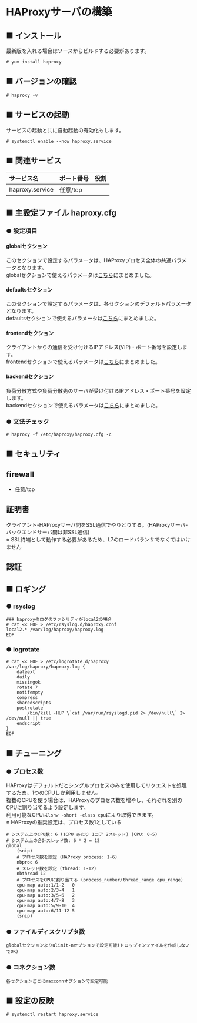# HAProxyサーバの構築
## ■ インストール
最新版を入れる場合はソースからビルドする必要があります。
```
# yum install haproxy
```
## ■ バージョンの確認
```
# haproxy -v
```

## ■ サービスの起動
サービスの起動と共に自動起動の有効化もします。
```
# systemctl enable --now haproxy.service
```
## ■ 関連サービス
|サービス名|ポート番号|役割|
|:---|:---|:---|
|haproxy.service|任意/tcp||

## ■ 主設定ファイル haproxy.cfg
### ● 設定項目
#### globalセクション
このセクションで設定するパラメータは、HAProxyプロセス全体の共通パラメータとなります。  
globalセクションで使えるパラメータは[こちら](https://github.com/thetaru/memorandum/tree/master/OS/Linux/CentOS8/haproxy/haproxy_server/global_keywords)にまとめました。
#### defaultsセクション
このセクションで設定するパラメータは、各セクションのデフォルトパラメータとなります。  
defaultsセクションで使えるパラメータは[こちら](https://github.com/thetaru/memorandum/tree/master/OS/Linux/CentOS8/haproxy/haproxy_server/defaults_keywords)にまとめました。
#### frontendセクション
クライアントからの通信を受け付けるIPアドレス(VIP)・ポート番号を設定します。  
frontendセクションで使えるパラメータは[こちら](https://github.com/thetaru/memorandum/tree/master/OS/Linux/CentOS8/haproxy/haproxy_server/frontend_keywords)にまとめました。
#### backendセクション
負荷分散方式や負荷分散先のサーバが受け付けるIPアドレス・ポート番号を設定します。  
backendセクションで使えるパラメータは[こちら](https://github.com/thetaru/memorandum/tree/master/OS/Linux/CentOS8/haproxy/haproxy_server/backend_keywords)にまとめました。

### ● 文法チェック
```
# haproxy -f /etc/haproxy/haproxy.cfg -c
```
## ■ セキュリティ
## firewall
- 任意/tcp

## 証明書
クライアント-HAProxyサーバ間をSSL通信でやりとりする。(HAProxyサーバ-バックエンドサーバ間は非SSL通信)  
※ SSL終端として動作する必要があるため、L7のロードバランサでなくてはいけません
## 認証
## ■ ロギング
### ● rsyslog
```
### haproxyのログのファシリティがlocal2の場合
# cat << EOF > /etc/rsyslog.d/haproxy.conf
local2.* /var/log/haproxy/haproxy.log
EOF
```
### ● logrotate
```
# cat << EOF > /etc/logrotate.d/haproxy
/var/log/haproxy/haproxy.log {
    dateext
    daily
    missingok
    rotate 7
    notifempty
    compress
    sharedscripts
    postrotate
        /bin/kill -HUP \`cat /var/run/rsyslogd.pid 2> /dev/null\` 2> /dev/null || true
    endscript
}
EOF
```
## ■ チューニング
### ● プロセス数
HAProxyはデフォルトだとシングルプロセスのみを使用してリクエストを処理するため、1つのCPUしか利用しません。  
複数のCPUを使う場合は、HAProxyのプロセス数を増やし、それぞれを別のCPUに割り当てるよう設定します。  
利用可能なCPUは`lshw -short -class cpu`により取得できます。  
※ HAProxyの推奨設定は、プロセス数1としている
```
# システム上のCPU数: 6 (1CPU あたり 1コア 2スレッド) (CPU: 0-5)
# システム上の合計スレッド数: 6 * 2 = 12 
global
    (snip)
    # プロセス数を設定 (HAProxy process: 1-6)
    nbproc 6
    # スレッド数を設定 (thread: 1-12)
    nbthread 12
    # プロセスをCPUに割り当てる (process_number/thread_range cpu_range)
    cpu-map auto:1/1-2   0
    cpu-map auto:2/3-4   1
    cpu-map auto:3/5-6   2
    cpu-map auto:4/7-8   3
    cpu-map auto:5/9-10  4
    cpu-map auto:6/11-12 5
    (snip)
```
### ● ファイルディスクリプタ数
```
globalセクションよりulimit-nオプションで設定可能(ドロップインファイルを作成しないでOK)
```
### ● コネクション数
```
各セクションごとにmaxconnオプションで設定可能
```

## ■ 設定の反映
```
# systemctl restart haproxy.service
```
